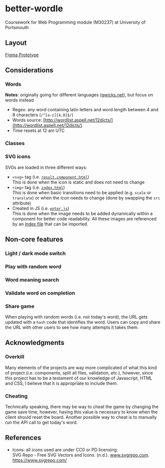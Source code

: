 # better-wordle

Coursework for Web Programming module (M30237) at University of Portsmouth

## Layout

[Figma Prototype](https://www.figma.com/file/u0nTlcMm0l8TFa9kjbFQUP/Untitled?node-id=0%3A1)

## Considerations

### Words

**Notes**: originally going for different languages ([gwicks.net](http://www.gwicks.net/dictionaries.htm)), but focus on words instead

- Regex: any word containing latin letters and word length between 4 and 8 characters (`/^[a-z]{4,8}$/`)
- Words source: [http://wordlist.aspell.net/12dicts/](http://wordlist.aspell.net/12dicts/)
- Time resets at 12 am UTC

### Classes

<!-- TODO: discuss classes being used -->

### SVG icons

SVGs are loaded in three different ways:

- `<svg>` tag (i.e. [`result.component.html`](client/js/components/game/result/result.component.html))  
This is done when the icon is static and does not need to change
- `<img>` tag (i.e. [`index.html`](client/index.html))  
This is done when basic transitions need to be applied (e.g. `scale` or `translate`) or when the icon needs to change (done by swapping the `src` attribute)
- Created in JS (i.e. [`enter.js`](client/js/svg/enter.js))  
This is done when the image needs to be added dynamically within a component for better code readability. All these images are referenced by an [index file](client/js/svg/index.js) that can be imported.

## Non-core features

### Light / dark mode switch

### Play with random word

### Word meaning search

### Validate word on completion

### Share game

When playing with random words (i.e. not today's word), the URL gets updated with a `hash` code that identifies the word.
Users can copy and share the URL with other users to see how many attempts it takes them.

## Acknowledgments

### Overkill

Many elements of the projects are way more complicated of what this kind of project (i.e. components, split all files, validation, etc.), however, since this project has to be a testament of our knowledge of Javascript, HTML and CSS, I believe that it is appropriate to include them.

### Cheating

Technically speaking, there may be way to cheat the game by changing the game save time, however, having this value is necessary to know when the client should reset the board.
Another possible way to cheat is to manually run the API call to get today's word.

## References

- Icons: all icons used are under CC0 or PD licensing:  
SVG Repo - Free SVG Vectors and Icons. (n.d.). www.svgrepo.com. <https://www.svgrepo.com/>
